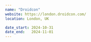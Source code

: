 ```yaml
---
name: "Droidcon"
website: https://london.droidcon.com/
location: London, UK

date_start: 2024-10-31
date_end:   2024-11-01
---
```

